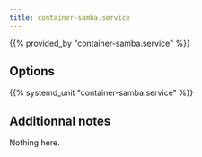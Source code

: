 ```yaml
---
title: container-samba.service
---
```


{{% provided_by "container-samba.service" %}}

## Options

{{% systemd_unit "container-samba.service" %}}

## Additionnal notes

Nothing here.